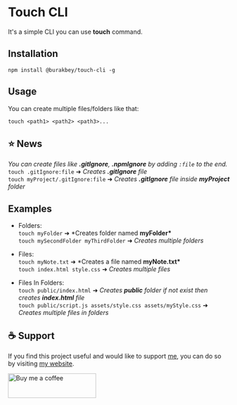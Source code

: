 # Touch CLI

It's a simple CLI you can use **touch** command.

## Installation

```
npm install @burakbey/touch-cli -g
```

## Usage

You can create multiple files/folders like that:

```
touch <path1> <path2> <path3>...
```

## ⭐ News

_You can create files like **.gitIgnore**, **.npmIgnore** by adding `:file` to the end._<br/>
`touch .gitIgnore:file` ➜ _Creates **.gitIgnore** file_<br/>
`touch myProject/.gitIgnore:file` ➜ _Creates **.gitIgnore** file inside **myProject** folder_

## Examples

- Folders:<br/>
  `touch myFolder` ➜ \*Creates folder named **myFolder\***<br/>
  `touch mySecondFolder myThirdFolder` ➜ _Creates multiple folders_<br/>

- Files:<br/>
  `touch myNote.txt` ➜ \*Creates a file named **myNote.txt\***<br/>
  `touch index.html style.css` ➜ _Creates multiple files_<br/>
- Files In Folders:<br/>
  `touch public/index.html` ➜ _Creates **public** folder if not exist then creates **index.html** file_<br/>
  `touch public/script.js assets/style.css assets/myStyle.css` ➜ _Creates multiple files in folders_<br/>

## ☕ Support

If you find this project useful and would like to support [me](https://github.com/BUR4KBEY), you can do so by visiting [my website](https://burakbey.dev).

<a href="https://burakbey.dev" target="_blank"><img src="https://burakbey.dev/github_support_snippet.png" style="height: 56px !important;width: 200px !important;" alt="Buy me a coffee"></img></a>

